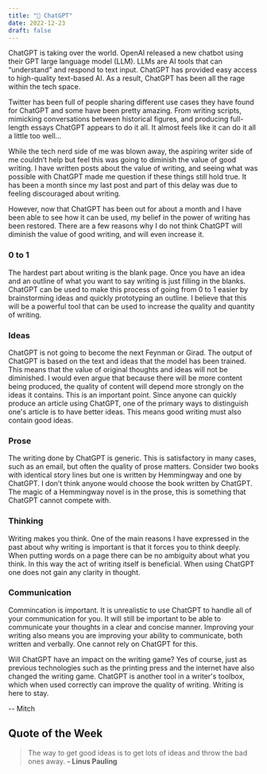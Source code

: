 ```yaml
---
title: "🤖 ChatGPT"
date: 2022-12-23
draft: false
---
```


ChatGPT is taking over the world. OpenAI released a new chatbot using their GPT large language model (LLM). LLMs are AI tools that can “understand” and respond to text input. ChatGPT has provided easy access to high-quality text-based AI. As a result, ChatGPT has been all the rage within the tech space.

Twitter has been full of people sharing different use cases they have found for ChatGPT and some have been pretty amazing. From writing scripts, mimicking conversations between historical figures, and producing full-length essays ChatGPT appears to do it all. It almost feels like it can do it all a little too well…

While the tech nerd side of me was blown away, the aspiring writer side of me couldn’t help but feel this was going to diminish the value of good writing. I have written posts about the value of writing, and seeing what was possible with ChatGPT made me question if these things still hold true. It has been a month since my last post and part of this delay was due to feeling discouraged about writing.

However, now that ChatGPT has been out for about a month and I have been able to see how it can be used, my belief in the power of writing has been restored. There are a few reasons why I do not think ChatGPT will diminish the value of good writing, and will even increase it.

### 0 to 1

The hardest part about writing is the blank page. Once you have an idea and an outline of what you want to say writing is just filling in the blanks. ChatGPT can be used to make this process of going from 0 to 1 easier by brainstorming ideas and quickly prototyping an outline. I believe that this will be a powerful tool that can be used to increase the quality and quantity of writing.

### Ideas

ChatGPT is not going to become the next Feynman or Girad. The output of ChatGPT is based on the text and ideas that the model has been trained. This means that the value of original thoughts and ideas will not be diminished. I would even argue that because there will be more content being produced, the quality of content will depend more strongly on the ideas it contains. This is an important point. Since anyone can quickly produce an article using ChatGPT, one of the primary ways to distinguish one's article is to have better ideas. This means good writing must also contain good ideas.

### Prose

The writing done by ChatGPT is generic. This is satisfactory in many cases, such as an email, but often the quality of prose matters. Consider two books with identical story lines but one is written by Hemmingway and one by ChatGPT. I don’t think anyone would choose the book written by ChatGPT. The magic of a Hemmingway novel is in the prose, this is something that ChatGPT cannot compete with.

### Thinking

Writing makes you think. One of the main reasons I have expressed in the past about why writing is important is that it forces you to think deeply. When putting words on a page there can be no ambiguity about what you think. In this way the act of writing itself is beneficial. When using ChatGPT one does not gain any clarity in thought.

### Communication

Commincation is important. It is unrealistic to use ChatGPT to handle all of your communication for you. It will still be important to be able to communicate your thoughts in a clear and concise manner. Improving your writing also means you are improving your ability to communicate, both written and verbally. One cannot rely on ChatGPT for this.

Will ChatGPT have an impact on the writing game? Yes of course, just as previous technologies such as the printing press and the internet have also changed the writing game. ChatGPT is another tool in a writer's toolbox, which when used correctly can improve the quality of writing. Writing is here to stay.

-- Mitch

## Quote of the Week

> The way to get good ideas is to get lots of ideas and throw the bad ones away. **- Linus Pauling**
